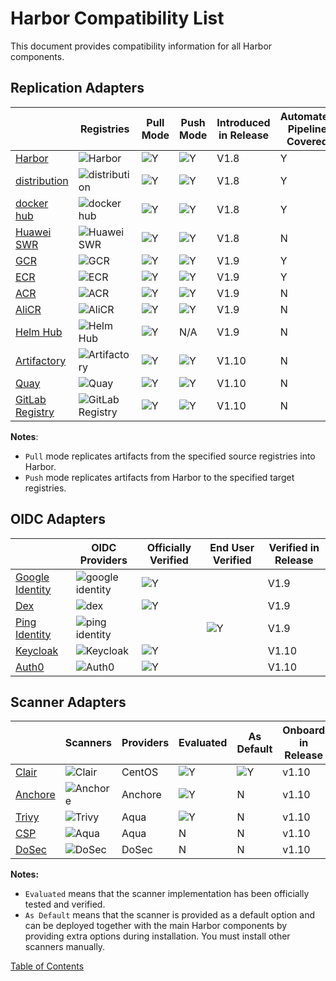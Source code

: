 # Harbor Compatibility List

This document provides compatibility information for all Harbor components.

## Replication Adapters

|     | Registries       | Pull Mode | Push Mode | Introduced in Release | Automated Pipeline Covered |
|-----|------------------|-----------|-----------|-----------------------|---------------------------|
| [Harbor](https://goharbor.io/)|  ![Harbor](img/replication_adapters/harbor_logo.png)|![Y](img/replication_adapters/right.png)|![Y](img/replication_adapters/right.png)| V1.8 | Y |
| [distribution](https://github.com/docker/distribution) | ![distribution](img/replication_adapters/distribution.png)|![Y](img/replication_adapters/right.png)|![Y](img/replication_adapters/right.png)| V1.8 | Y |
| [docker hub](https://hub.docker.com/) | ![docker hub](img/replication_adapters/docker_hub.png)|![Y](img/replication_adapters/right.png)|![Y](img/replication_adapters/right.png)| V1.8 | Y |
| [Huawei SWR](https://www.huaweicloud.com/en-us/product/swr.html) | ![Huawei SWR](img/replication_adapters/hw.png)|![Y](img/replication_adapters/right.png)|![Y](img/replication_adapters/right.png)| V1.8 | N |
| [GCR](https://cloud.google.com/container-registry/) | ![GCR](img/replication_adapters/gcr.png)|![Y](img/replication_adapters/right.png)|![Y](img/replication_adapters/right.png)| V1.9 | Y |
| [ECR](https://aws.amazon.com/ecr/) | ![ECR](img/replication_adapters/ecr.png)|![Y](img/replication_adapters/right.png)|![Y](img/replication_adapters/right.png)| V1.9 | Y |
| [ACR](https://azure.microsoft.com/en-us/services/container-registry/) | ![ACR](img/replication_adapters/acr.png)|![Y](img/replication_adapters/right.png)|![Y](img/replication_adapters/right.png)| V1.9 | N |
| [AliCR](https://www.alibabacloud.com/product/container-registry) | ![AliCR](img/replication_adapters/ali-cr.png)|![Y](img/replication_adapters/right.png)|![Y](img/replication_adapters/right.png)| V1.9 | N |
| [Helm Hub](https://hub.helm.sh/) | ![Helm Hub](img/replication_adapters/helm-hub.png)|![Y](img/replication_adapters/right.png)| N/A | V1.9 | N |
| [Artifactory](https://jfrog.com/artifactory/) | ![Artifactory](img/replication_adapters/artifactory.png)|![Y](img/replication_adapters/right.png)| ![Y](img/replication_adapters/right.png) | V1.10 | N |
| [Quay](https://github.com/quay/quay) | ![Quay](img/replication_adapters/quay.png)|![Y](img/replication_adapters/right.png)| ![Y](img/replication_adapters/right.png) | V1.10 | N |
| [GitLab Registry](https://docs.gitlab.com/ee/user/packages/container_registry/) | ![GitLab Registry](img/replication_adapters/gitlab.png)|![Y](img/replication_adapters/right.png)| ![Y](img/replication_adapters/right.png) | V1.10 | N |

**Notes**: 

* `Pull` mode replicates artifacts from the specified source registries into Harbor. 
* `Push` mode replicates artifacts from Harbor to the specified target registries.

## OIDC Adapters

|   |  OIDC Providers | Officially Verified | End User Verified   | Verified in Release |
|---|-----------------|---------------------|---------------------|-----------------------|
| [Google Identity](https://developers.google.com/identity/protocols/OpenIDConnect) | ![google identity](img/OIDC/google_identity.png)| ![Y](img/replication_adapters/right.png) |  |V1.9|
| [Dex](https://github.com/dexidp/dex) | ![dex](img/OIDC/dex.png) | ![Y](img/replication_adapters/right.png)| | V1.9 |
| [Ping Identity](https://www.pingidentity.com) | ![ping identity](img/OIDC/ping.png) | | ![Y](img/replication_adapters/right.png)| V1.9 |
| [Keycloak](https://www.keycloak.org/) | ![Keycloak](img/OIDC/keycloak.png) | ![Y](img/replication_adapters/right.png) | | V1.10 |
| [Auth0](https://auth0.com/) | ![Auth0](img/OIDC/auth0.png) | ![Y](img/replication_adapters/right.png) | | V1.10 |

## Scanner Adapters

|   | Scanners | Providers | Evaluated | As Default | Onboard in Release |
|---|----------|-----------|-----------|------------|--------------------|
| [Clair](https://github.com/goharbor/harbor-scanner-clair)    |![Clair](img/scanners/clair.png)| CentOS    |![Y](img/replication_adapters/right.png)|![Y](img/replication_adapters/right.png)| v1.10 |
| [Anchore](https://github.com/anchore/harbor-scanner-adapter) |![Anchore](img/scanners/anchore.png)   | Anchore    |![Y](img/replication_adapters/right.png)| N | v1.10 |
| [Trivy](https://github.com/aquasecurity/harbor-scanner-trivy)|![Trivy](img/scanners/trivy.png)| Aqua    |![Y](img/replication_adapters/right.png)| N | v1.10 |
| [CSP](https://github.com/aquasecurity/harbor-scanner-aqua)   |![Aqua](img/scanners/aqua.png)| Aqua    | N | N | v1.10 |
| [DoSec](https://github.com/dosec-cn/harbor-scanner/blob/master/README_en.md)|![DoSec](img/scanners/dosec.png)    | DoSec    | N | N | v1.10 |

**Notes:**

* `Evaluated` means that the scanner implementation has been officially tested and verified.
* `As Default` means that the scanner is provided as a default option and can be deployed together with the main Harbor components by providing extra options during installation. You must install other scanners manually.

[Table of Contents](../../index.md)